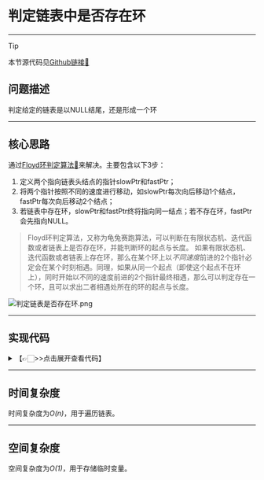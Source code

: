 # 判定链表中是否存在环
---
> [!Tip]
> 本节源代码见[Github链接🔗](https://github.com/MaxSolider/leetcode-algorithm/blob/main/structure/src/main/java/org/example/linkedlist/exercises/DoesLinkedListContainsLoop.java)

## 问题描述
判定给定的链表是以NULL结尾，还是形成一个环

---
## 核心思路
通过[Floyd环判定算法🔗](../基础算法/Floyd环判定算法.md)来解决。主要包含以下3步：
1. 定义两个指向链表头结点的指针slowPtr和fastPtr；
2. 将两个指针按照不同的速度进行移动，如slowPtr每次向后移动1个结点，fastPtr每次向后移动2个结点；
3. 若链表中存在环，slowPtr和fastPtr终将指向同一结点；若不存在环，fastPtr会先指向NULL。

> Floyd环判定算法，又称为龟兔赛跑算法，可以判断在有限状态机、迭代函数或者链表上是否存在环，并能判断环的起点与长度。
> 如果有限状态机、迭代函数或者链表上存在环，那么在某个环上以*不同速度*前进的2个指针必定会在某个时刻相遇。同理，如果从同一个起点（即使这个起点不在环上），同时开始以不同的速度前进的2个指针最终相遇，那么可以判定存在一个环，且可以求出二者相遇处所在的环的起点与长度。

![判定链表是否存在环.png](https://s2.loli.net/2022/10/09/PmH9XY6Nzyr3lGs.png)

---
## 实现代码
<details> 
	<summary>【👉🏻>>点击展开查看代码】</summary> 
	<pre>
		<code>
			/**  
			 * 判断链表中是否存在环  
			 *  
			 * @param headNode  
			 * @return boolean  
			 * @author: Max Solider  
			 * @date: 2022/10/9 14:18  
			 */
			 boolean doesLinkedListContainsLoop(NormalListNode headNode) {  
			    if (headNode == null || headNode.getNext() == null) {  
			        return false;  
			    }  
			    NormalListNode slowPtr = headNode, fastPtr = headNode;  
			    while (fastPtr.getNext() != null && fastPtr.getNext().getNext() != null) {  
			        fastPtr = fastPtr.getNext().getNext();  
			        slowPtr = slowPtr.getNext();  
			        if (slowPtr == fastPtr) {  
			            System.out.println("There is a loop in the linked list.");  
			            return true;        }  
			    }  
			    System.out.println("There is no loop in the linked list.");  
			    return false;}
		</code>
	</pre>
</details>

---
## 时间复杂度
时间复杂度为*O(n)*，用于遍历链表。

---
## 空间复杂度
空间复杂度为*O(1)*，用于存储临时变量。